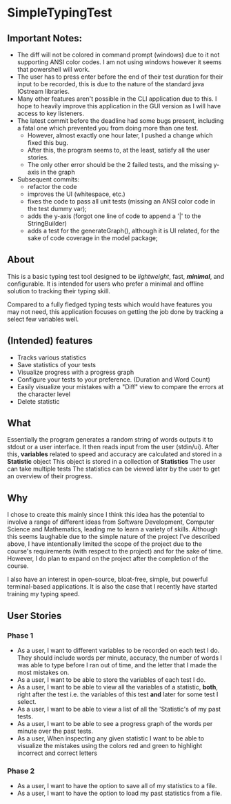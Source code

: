 # SimpleTypingTest

## Important Notes: 
* The diff will not be colored in command prompt (windows) due to it not supporting ANSI color codes. I am not using windows however it seems that powershell will work.
* The user has to press enter before the end of their test duration for their input to be recorded, this is due to the nature of the standard java IOstream libraries.
* Many other features aren't possible in the CLI application due to this. I hope to heavily improve this application in the GUI version as I will have access to key listeners.
* The latest commit before the deadline had some bugs present, including a fatal one which prevented you from doing more than one test.
    * However, almost exactly one hour later, I pushed a change which fixed this bug. 
    * After this, the program seems to, at the least, satisfy all the user stories.
    * The only other error should be the 2 failed tests, and the missing y-axis in the graph
* Subsequent commits:
    * refactor the code
    * improves the UI (whitespace, etc.)
    * fixes the code to pass all unit tests (missing an ANSI color code in the test dummy var);
    * adds the y-axis (forgot one line of code to append a '|' to the StringBuilder)
    * adds a test for the generateGraph(), although it is UI related, for the sake of code coverage in the model package;

## About
This is a basic typing test tool designed to be *lightweight*, fast, ***minimal***, and configurable.
It is intended for users who prefer a minimal and offline solution to tracking their typing skill.

Compared to a fully fledged typing tests which would have features you may not need, 
this application focuses on getting the job done by tracking a select few variables well.

## (Intended) features
- Tracks various statistics
- Save statistics of your tests
- Visualize progress with a progress graph
- Configure your tests to your preference. (Duration and Word Count)
- Easily visualize your mistakes with a "Diff" view to compare the errors at the character level
- Delete statistic

## What
Essentially the program generates a random string of words outputs it to stdout or a user interface.
It then reads input from the user (stdin/ui).
After this, **variables** related to speed and accuracy are calculated and stored in a **Statistic** object
This object is stored in a collection of **Statistics**
The user can take multiple tests
The statistics can be viewed later by the user to get an overview of their progress.

## Why
I chose to create this mainly since I think this idea has the potential to involve a range of different ideas from Software Development, Computer Science and Mathematics, leading me to learn a variety of skills.
Although this seems laughable due to the simple nature of the project I've described above, I have intentionally limited the scope of the project due to the course's requirements (with respect to the project) and for the sake of time.
However, I do plan to expand on the project after the completion of the course.

I also have an interest in open-source, bloat-free, simple, but powerful terminal-based applications. 
It is also the case that I recently have started training my typing speed.


## User Stories
### Phase 1
- As a user, I want to different variables to be recorded on each test I do. They should include words per minute, accuracy, the number of words I was able to type before I ran out of time, and the letter that I made the most mistakes on.
- As a user, I want to be able to store the variables of each test I do.
- As a user, I want to be able to view all the variables of a statistic, **both**, right after the test i.e. the variables of this test **and** later for some test I select.
- As a user, I want to be able to view a list of all the 'Statistic's of my past tests.
- As a user, I want to be able to see a progress graph of the words per minute over the past tests.
- As a user, When inspecting any given statistic I want to be able to visualize the mistakes using the colors red and green to highlight incorrect and correct letters 
### Phase 2 
- As a user, I want to have the option to save all of my statistics to a file.
- As a user, I want to have the option to load my past statistics from a file.
